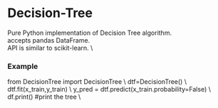 # Decision-Tree
Pure Python implementation of Decision Tree  algorithm. \
accepts pandas DataFrame. \
API is similar to scikit-learn. \
### Example
<addr>
from DecisionTree import DecisionTree \
dtf=DecisionTree() \
dtf.fit(x_train,y_train) \
y_pred = dtf.predict(x_train.probability=False) \
df.print() #print the tree \
</addr>